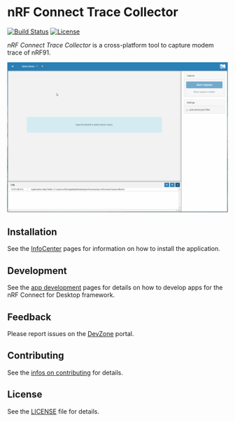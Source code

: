 # nRF Connect Trace Collector

[![Build Status](https://dev.azure.com/NordicSemiconductor/Wayland/_apis/build/status/pc-nrfconnect-tracecollector?branchName=master)](https://dev.azure.com/NordicSemiconductor/Wayland/_build/latest?definitionId=16&branchName=master)
[![License](https://img.shields.io/badge/license-Modified%20BSD%20License-blue.svg)](LICENSE)

*nRF Connect Trace Collector* is a cross-platform tool to capture modem trace of nRF91.

![screenshot](resources/screenshot.gif)

## Installation

See the [InfoCenter](https://infocenter.nordicsemi.com/index.jsp?topic=%2Fstruct_nrftools%2Fstruct%2Fnrftools_nrfconnect.html) pages for information on how to install the application.

## Development

See the [app development](https://nordicsemiconductor.github.io/pc-nrfconnect-docs/) pages for details on how to develop apps for the nRF Connect for Desktop framework.

## Feedback

Please report issues on the [DevZone](https://devzone.nordicsemi.com) portal.

## Contributing

See the [infos on contributing](https://nordicsemiconductor.github.io/pc-nrfconnect-docs/contributing) for details.

## License

See the [LICENSE](LICENSE) file for details.
